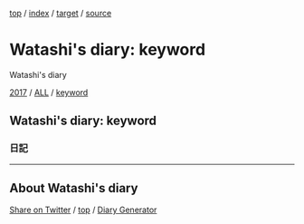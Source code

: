 [top](../index.html) / [index](index.html) / [target](https://igapyon.github.io/mydiary/keyword/index.html) / [source](https://github.com/igapyon/mydiary/blob/gh-pages/keyword/index.src.md) 

Watashi's diary: keyword
=====================================================================================================
Watashi's diary

[2017](../2017/index.html)
/ [ALL](../idxall.html)
 / [keyword](../keyword/index.html)

## Watashi's diary: keyword



### 日記




----------------------------------------------------------------------------------------------------

## About Watashi's diary

[Share on Twitter](https://twitter.com/intent/tweet?hashtags=igapyon%2Cdiary%2C%E3%81%84%E3%81%8C%E3%81%B4%E3%82%87%E3%82%93&text=Watashi%27s+diary%3A+keyword&url=https%3A%2F%2Figapyon.github.io%2Fmydiary%2Fkeyword%2Findex.html) / [top](../index.html) / [Diary Generator](https://github.com/igapyon/igapyonv3)

